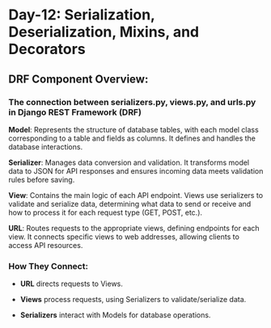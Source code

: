 # Day-12: Serialization, Deserialization, Mixins, and Decorators

## DRF Component Overview:
### The connection between serializers.py, views.py, and urls.py in Django REST Framework (DRF) 


**Model**: Represents the structure of database tables, with each model class corresponding to a table and fields as columns. It defines and handles the database interactions.

**Serializer**: Manages data conversion and validation. It transforms model data to JSON for API responses and ensures incoming data meets validation rules before saving.

**View**: Contains the main logic of each API endpoint. Views use serializers to validate and serialize data, determining what data to send or receive and how to process it for each request type (GET, POST, etc.).

**URL**: Routes requests to the appropriate views, defining endpoints for each view. It connects specific views to web addresses, allowing clients to access API resources.

### How They Connect:
- **URL** directs requests to Views.

- **Views** process requests, using Serializers to validate/serialize data.

- **Serializers** interact with Models for database operations.

